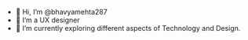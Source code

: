 - 👋 Hi, I’m @bhavyamehta287
- 👀 I’m a UX designer
- 🌱 I’m currently exploring different aspects of Technology and Design.

